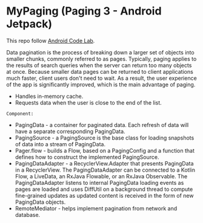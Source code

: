 # MyPaging (Paging 3 - Android Jetpack)
This repo follow [Android Code Lab](https://codelabs.developers.google.com/codelabs/android-paging/#0).  

Data pagination is the process of breaking down a larger set of objects into smaller chunks, commonly referred to as pages. Typically, paging applies to the results of search queries when the server can return too many objects at once.
Because smaller data pages can be returned to client applications much faster, client users don't need to wait. As a result, the user experience of the app is significantly improved, which is the main advantage of paging.
* Handles in-memory cache.
* Requests data when the user is close to the end of the list.
```
Component:
```
* PagingData - a container for paginated data. Each refresh of data will have a separate corresponding PagingData.
* PagingSource - a PagingSource is the base class for loading snapshots of data into a stream of PagingData.
* Pager.flow - builds a Flow<PagingData>, based on a PagingConfig and a function that defines how to construct the implemented PagingSource.
* PagingDataAdapter - a RecyclerView.Adapter that presents PagingData in a RecyclerView. The PagingDataAdapter can be connected to a Kotlin Flow, a LiveData, an RxJava Flowable, or an RxJava Observable. The PagingDataAdapter listens to internal PagingData loading events as pages are loaded and uses DiffUtil on a background thread to compute fine-grained updates as updated content is received in the form of new PagingData objects.
* RemoteMediator - helps implement pagination from network and database.
